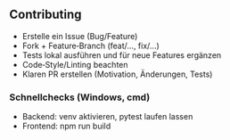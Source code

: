 ## Contributing

- Erstelle ein Issue (Bug/Feature)
- Fork + Feature‑Branch (feat/..., fix/...)
- Tests lokal ausführen und für neue Features ergänzen
- Code‑Style/Linting beachten
- Klaren PR erstellen (Motivation, Änderungen, Tests)

### Schnellchecks (Windows, cmd)
- Backend: venv aktivieren, pytest laufen lassen
- Frontend: npm run build
